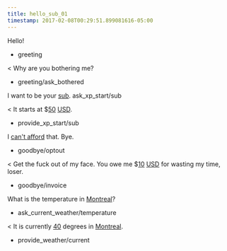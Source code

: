```yaml
---
title: hello_sub_01
timestamp: 2017-02-08T00:29:51.899081616-05:00
---
```


Hello!
* greeting

< Why are you bothering me?
* greeting/ask_bothered

I want to be your [sub](xp).
ask_xp_start/sub

< It starts at $[50](price) [USD](currency).
* provide_xp_start/sub

I [can't afford](optout) that. Bye.
* goodbye/optout

< Get the fuck out of my face. You owe me $[10](price) [USD](currency) for wasting my time, loser.
* goodbye/invoice

What is the temperature in [Montreal](city)?
* ask_current_weather/temperature

< It is currently [40](temperature) degrees in [Montreal](city).
* provide_weather/current
